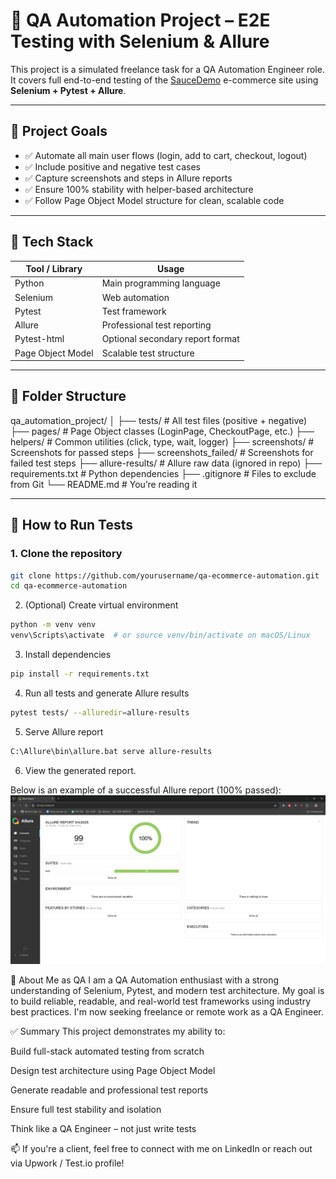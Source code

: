 # 🧪 QA Automation Project – E2E Testing with Selenium & Allure

This project is a simulated freelance task for a QA Automation Engineer role.  
It covers full end-to-end testing of the [SauceDemo](https://www.saucedemo.com) e-commerce site using **Selenium + Pytest + Allure**.

---

## 🎯 Project Goals

- ✅ Automate all main user flows (login, add to cart, checkout, logout)
- ✅ Include positive and negative test cases
- ✅ Capture screenshots and steps in Allure reports
- ✅ Ensure 100% stability with helper-based architecture
- ✅ Follow Page Object Model structure for clean, scalable code

---

## 🧰 Tech Stack

| Tool / Library     | Usage                            |
|--------------------|----------------------------------|
| Python             | Main programming language        |
| Selenium           | Web automation                   |
| Pytest             | Test framework                   |
| Allure             | Professional test reporting      |
| Pytest-html        | Optional secondary report format |
| Page Object Model  | Scalable test structure          |

---

## 📁 Folder Structure

qa_automation_project/
│
├── tests/ # All test files (positive + negative)
├── pages/ # Page Object classes (LoginPage, CheckoutPage, etc.)
├── helpers/ # Common utilities (click, type, wait, logger)
├── screenshots/ # Screenshots for passed steps
├── screenshots_failed/ # Screenshots for failed test steps
├── allure-results/ # Allure raw data (ignored in repo)
├── requirements.txt # Python dependencies
├── .gitignore # Files to exclude from Git
└── README.md # You’re reading it


---

## 🚀 How to Run Tests

### 1. Clone the repository

```bash
git clone https://github.com/yourusername/qa-ecommerce-automation.git
cd qa-ecommerce-automation
```

2. (Optional) Create virtual environment
```bash
python -m venv venv
venv\Scripts\activate  # or source venv/bin/activate on macOS/Linux
```

3. Install dependencies
```bash
pip install -r requirements.txt
```

4. Run all tests and generate Allure results
```bash
pytest tests/ --alluredir=allure-results
```

5. Serve Allure report
```bash
C:\Allure\bin\allure.bat serve allure-results
```
6. View the generated report.

Below is an example of a successful Allure report (100% passed):
![Allure Report – 100% Passed](images/allure_report_100.png)


👤 About Me as QA
I am a QA Automation enthusiast with a strong understanding of Selenium, Pytest, and modern test architecture.
My goal is to build reliable, readable, and real-world test frameworks using industry best practices.
I'm now seeking freelance or remote work as a QA Engineer.

✅ Summary
This project demonstrates my ability to:

Build full-stack automated testing from scratch

Design test architecture using Page Object Model

Generate readable and professional test reports

Ensure full test stability and isolation

Think like a QA Engineer – not just write tests

📫 If you're a client, feel free to connect with me on LinkedIn or reach out via Upwork / Test.io profile!
